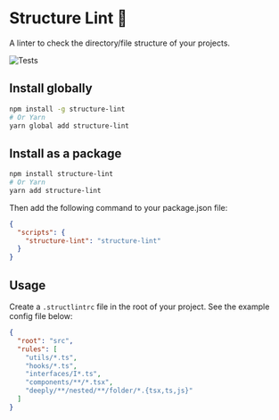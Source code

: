 # Structure Lint 📁

A linter to check the directory/file structure of your projects.

![Tests](https://github.com/Daniel-Griffiths/structure-lint/actions/workflows/publish.yml/badge.svg)

## Install globally

```bash
npm install -g structure-lint
# Or Yarn
yarn global add structure-lint
```

## Install as a package

```bash
npm install structure-lint
# Or Yarn
yarn add structure-lint
```

Then add the following command to your package.json file:

```json
{
  "scripts": {
    "structure-lint": "structure-lint"
  }
}
```

## Usage

Create a `.structlintrc` file in the root of your project. See the example config file below:

```json
{
  "root": "src",
  "rules": [
    "utils/*.ts",
    "hooks/*.ts",
    "interfaces/I*.ts",
    "components/**/*.tsx",
    "deeply/**/nested/**/folder/*.{tsx,ts,js}"
  ]
}
```
